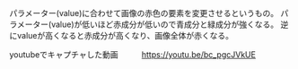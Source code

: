 パラメーター(value)に合わせて画像の赤色の要素を変更させるというもの。
パラメーター(value)が低いほど赤成分が低いので青成分と緑成分が強くなる。
逆にvalueが高くなると赤成分が高くなり、画像全体が赤くなる。

youtubeでキャプチャした動画　　　https://youtu.be/bc_pgcJVkUE
